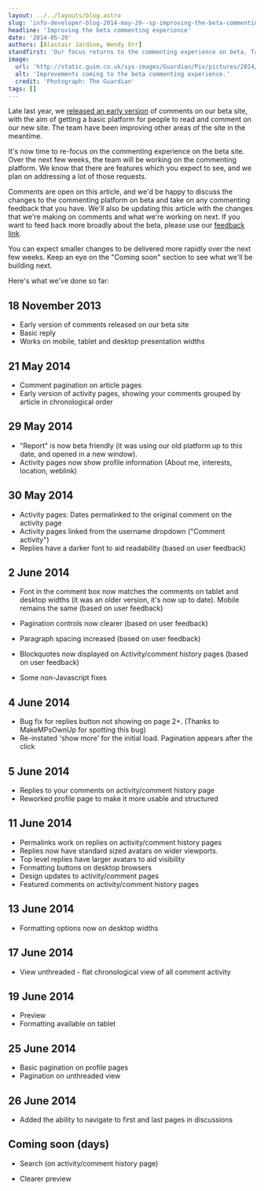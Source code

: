 ```yaml
---
layout: ../../layouts/blog.astro
slug: 'info-developer-blog-2014-may-29--sp-improving-the-beta-commenting-experience'
headline: 'Improving the beta commenting experience'
date: '2014-05-29'
authors: [Alastair Jardine, Wendy Orr]
standfirst: 'Our focus returns to the commenting experience on beta. Take a look at what we’re doing and provide us with your feedback'
image:
  url: 'http://static.guim.co.uk/sys-images/Guardian/Pix/pictures/2014/5/29/1401365778689/54e6f043-146b-46de-8d40-bc040ad6bac9-bestSizeAvailable.png'
  alt: 'Improvements coming to the beta commenting experience.'
  credit: 'Photograph: The Guardian'
tags: []
---
```


Late last year, we [released an early version](https://www.theguardian.com/help/2013/nov/18/commenting-now-available-on-our-mobile-website) of comments on our beta site, with the aim of getting a basic platform for people to read and comment on our new site. The team have been improving other areas of the site in the meantime.

It's now time to re-focus on the commenting experience on the beta site. Over the next few weeks, the team will be working on the commenting platform. We know that there are features which you expect to see, and we plan on addressing a lot of those requests.

Comments are open on this article, and we'd be happy to discuss the changes to the commenting platform on beta and take on any commenting feedback that you have. We'll also be updating this article with the changes that we're making on comments and what we're working on next. If you want to feed back more broadly about the beta, please use our [feedback link](https://www.surveymonkey.com/s/theguardian-beta-feedback).

You can expect smaller changes to be delivered more rapidly over the next few weeks. Keep an eye on the "Coming soon" section to see what we'll be building next.

Here's what we've done so far:

18 November 2013
----------------

*   Early version of comments released on our beta site
*   Basic reply
*   Works on mobile, tablet and desktop presentation widths

21 May 2014
-----------

*   Comment pagination on article pages
*   Early version of activity pages, showing your comments grouped by article in chronological order

29 May 2014
-----------

*   "Report" is now beta friendly (it was using our old platform up to this date, and opened in a new window).
*   Activity pages now show profile information (About me, interests, location, weblink)

30 May 2014
-----------

*   Activity pages: Dates permalinked to the original comment on the activity page
*   Activity pages linked from the username dropdown ("Comment activity")
*   Replies have a darker font to aid readability (based on user feedback)

2 June 2014
-----------

*   Font in the comment box now matches the comments on tablet and desktop widths (it was an older version, it's now up to date). Mobile remains the same (based on user feedback)  
    
*   Pagination controls now clearer (based on user feedback)  
    
*   Paragraph spacing increased (based on user feedback)
*   Blockquotes now displayed on Activity/comment history pages (based on user feedback)
*   Some non-Javascript fixes

4 June 2014
-----------

*   Bug fix for replies button not showing on page 2+. (Thanks to MakeMPsOwnUp for spotting this bug)
*   Re-instated 'show more' for the initial load. Pagination appears after the click

5 June 2014
-----------

*   Replies to your comments on activity/comment history page
*   Reworked profile page to make it more usable and structured

11 June 2014
------------

*   Permalinks work on replies on activity/comment history pages
*   Replies now have standard sized avatars on wider viewports.
*   Top level replies have larger avatars to aid visibility
*   Formatting buttons on desktop browsers
*   Design updates to activity/comment pages
*   Featured comments on activity/comment history pages

13 June 2014
------------

*   Formatting options now on desktop widths

17 June 2014
------------

*   View unthreaded - flat chronological view of all comment activity

19 June 2014
------------

*   Preview
*   Formatting available on tablet

25 June 2014
------------

*   Basic pagination on profile pages
*   Pagination on unthreaded view

26 June 2014
------------

*   Added the ability to navigate to first and last pages in discussions

Coming soon (days)
------------------

*   Search (on activity/comment history page)  
    
*   Clearer preview
